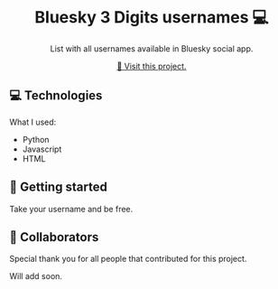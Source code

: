
<h1 align="center" style="font-weight: bold;">Bluesky 3 Digits usernames 💻</h1>

<p align="center">List with all usernames available in Bluesky social app.</p>


<p align="center">
<a href="https://github.com/prxtenses">📱 Visit this project.</a>
</p>

<h2 id="technologies">💻 Technologies</h2>

What I used: 
- Python
- Javascript
- HTML

<h2 id="started">🚀 Getting started</h2>

Take your username and be free.

<h2 id="colab">🤝 Collaborators</h2>

<p>Special thank you for all people that contributed for this project.

Will add soon.</p>
